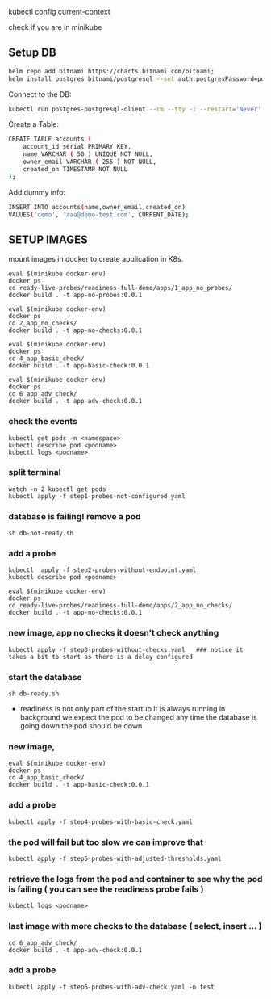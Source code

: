 

kubectl config current-context


check if you are in minikube 

## Setup DB

```bash
helm repo add bitnami https://charts.bitnami.com/bitnami;
helm install postgres bitnami/postgresql --set auth.postgresPassword=postgres
```




Connect to the DB:

```bash
kubectl run postgres-postgresql-client --rm --tty -i --restart='Never' --namespace default --image docker.io/bitnami/postgresql:15.1.0-debian-11-r0 --env="PGPASSWORD=postgres" --command -- psql --host postgres-postgresql -U postgres -d postgres -p 5432
```

Create a Table:

```bash
CREATE TABLE accounts (
	account_id serial PRIMARY KEY,
	name VARCHAR ( 50 ) UNIQUE NOT NULL,
	owner_email VARCHAR ( 255 ) NOT NULL,
	created_on TIMESTAMP NOT NULL
);
```

Add dummy info:

```bash
INSERT INTO accounts(name,owner_email,created_on)
VALUES('demo', 'aaa@demo-test.com', CURRENT_DATE);
```

## SETUP IMAGES

mount images in docker to create application in K8s. 

```
eval $(minikube docker-env)
docker ps 
cd ready-live-probes/readiness-full-demo/apps/1_app_no_probes/
docker build . -t app-no-probes:0.0.1
```

```
eval $(minikube docker-env)
docker ps
cd 2_app_no_checks/
docker build . -t app-no-checks:0.0.1
```

```
eval $(minikube docker-env)
docker ps
cd 4_app_basic_check/
docker build . -t app-basic-check:0.0.1
```

```
eval $(minikube docker-env)
docker ps
cd 6_app_adv_check/
docker build . -t app-adv-check:0.0.1
```

### check the events

```
kubectl get pods -n <namespace>
kubectl describe pod <podname>
kubectl logs <podname>
```

### split terminal

```
watch -n 2 kubectl get pods
kubectl apply -f step1-probes-not-configured.yaml
```

### database is failing! remove a pod

```
sh db-not-ready.sh
```

### add a probe

```
kubectl  apply -f step2-probes-without-endpoint.yaml
kubectl describe pod <podname>
```
```
eval $(minikube docker-env)
docker ps 
cd ready-live-probes/readiness-full-demo/apps/2_app_no_checks/
docker build . -t app-no-checks:0.0.1
```


### new image, app no checks it doesn't check anything

```
kubectl apply -f step3-probes-without-checks.yaml   ### notice it takes a bit to start as there is a delay configured
```

### start the database

```
sh db-ready.sh
```

- readiness is not only part of the startup it is always running in background we expect the pod to be changed any time the database is going down the pod should be down

### new image,

```
eval $(minikube docker-env)
docker ps
cd 4_app_basic_check/
docker build . -t app-basic-check:0.0.1
```

### add a probe

```
kubectl apply -f step4-probes-with-basic-check.yaml
```

### the pod will fail but too slow we can improve that

```
kubectl apply -f step5-probes-with-adjusted-thresholds.yaml
```

### retrieve the logs from the pod and container to see why the pod is failing ( you can see the readiness probe fails )

```
kubectl logs <podname>
```

### last image with more checks to the database ( select, insert ... )

```
cd 6_app_adv_check/
docker build . -t app-adv-check:0.0.1
```

### add a probe

```
kubectl apply -f step6-probes-with-adv-check.yaml -n test
```

